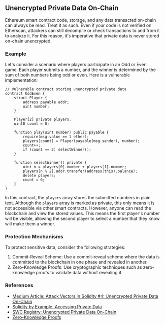 ## Unencrypted Private Data On-Chain

Ethereum smart contract code, storage, and any data transacted on-chain can always be read. Treat it as such. Even if your code is not verified on Etherscan, attackers can still decompile or check transactions to and from it to analyze it. For this reason, it's imperative that private data is never stored on-chain unencrypted.

### Example

Let's consider a scenario where players participate in an Odd or Even game. Each player submits a number, and the winner is determined by the sum of both numbers being odd or even. Here is a vulnerable implementation:

```solidity
// Vulnerable contract storing unencrypted private data
contract OddEven {
    struct Player { 
        address payable addr; 
        uint number;
    }
   
    Player[2] private players;
    uint8 count = 0; 

    function play(uint number) public payable {
        require(msg.value == 1 ether);
        players[count] = Player(payable(msg.sender), number);
        count++;
        if (count == 2) selectWinner();
    }
   
    function selectWinner() private {
        uint n = players[0].number + players[1].number;
        players[n % 2].addr.transfer(address(this).balance);
        delete players;
        count = 0;
    }
}
```

In this contract, the `players` array stores the submitted numbers in plain text. Although the `players` array is marked as private, this only means it is not accessible via other smart contracts. However, anyone can read the blockchain and view the stored values. This means the first player's number will be visible, allowing the second player to select a number that they know will make them a winner.

### Protection Mechanisms
To protect sensitive data, consider the following strategies:

1) Commit-Reveal Scheme: Use a commit-reveal scheme where the data is committed to the blockchain in one phase and revealed in another.
2) Zero-Knowledge Proofs: Use cryptographic techniques such as zero-knowledge proofs to validate data without revealing it.

### References

- [Medium Article: Attack Vectors in Solidity #4: Unencrypted Private Data On-Chain](https://medium.com/@natachigram/attack-vectors-in-solidity-4-unencrypted-private-data-on-chain-cf4f3ff1cf71)
- [Solidity by Example: Accessing Private Data](https://solidity-by-example.org/hacks/accessing-private-data/)
- [SWC Registry: Unencrypted Private Data On-Chain](https://swcregistry.io/docs/SWC-136)
- [Zero-Knowledge Proofs](https://blog.ethereum.org/2016/12/05/zksnarks-in-a-nutshell/)